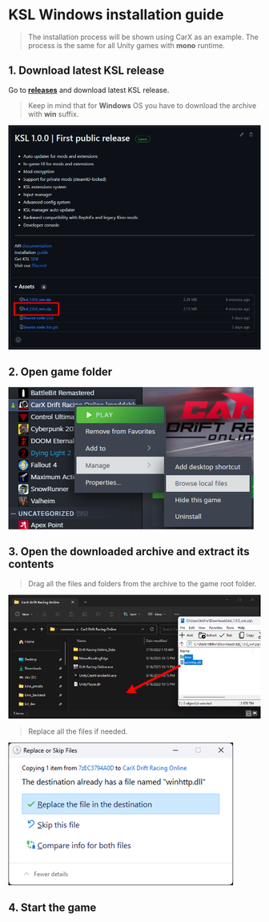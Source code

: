 ﻿# KSL Windows installation guide

> The installation process will be shown using CarX as an example. The process is the same for all Unity games with **mono** runtime.

## 1. Download latest KSL release

Go to [**releases**](https://github.com/trbflxr/ksl/releases) and download latest KSL release.

> Keep in mind that for **Windows** OS you have to download the archive with **win** suffix.

![latest_release](../images/install_release_win.png)

## 2. Open game folder

![open_folder](../images/install_open_folder.png)

## 3. Open the downloaded archive and extract its contents

> Drag all the files and folders from the archive to the game root folder.

![drag_files](../images/install_drag_win.png)

> Replace all the files if needed.

![replace_files](../images/install_replace_win.png)

## 4. Start the game
